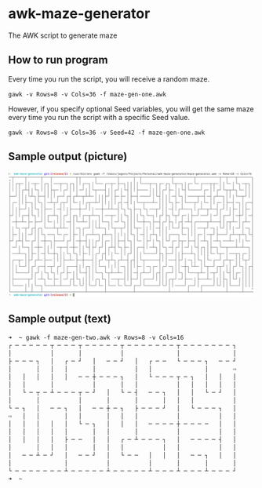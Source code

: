# awk-maze-generator
The AWK script to generate maze

## How to run program

Every time you run the script, you will receive a random maze.

```shell
gawk -v Rows=8 -v Cols=36 -f maze-gen-one.awk
```

However, if you specify optional Seed variables, you will get the same maze every time you run the script with a specific Seed value.

```shell
gawk -v Rows=8 -v Cols=36 -v Seed=42 -f maze-gen-one.awk
```

## Sample output (picture)

![Maze Sample](maze-sample.png)

## Sample output (text)

```text
➜  ~ gawk -f maze-gen-two.awk -v Rows=8 -v Cols=16
┌ ─ ─ ─ ─ ─ ┬ ─ ─ ─ ┬ ─ ─ ─ ─ ─ ┬ ─ ─ ─ ─ ─ ─ ─ ┬ ─ ─ ─ ─ ─ ─ ─ ┐
│           │       │           │               │               │
├ ─ ─ ─ ┐   │   ┌ ─ ┘   │   ─ ─ ┘   │   ┌ ─ ─   └ ─ ─ ─ ┐   ─ ─ ┘
│       │   │   │       │           │   │               │       ⇨
│   │   │   │   │   ─ ─ ┼ ─ ─ ─ ┐   │   └ ─ ─ ─ ┬ ─ ┐   │   │   │
│   │       │           │       │   │           │   │   │   │   │
│   └ ─ ┬ ─ ┴ ─ ─ ─ ┬ ─ ┘   │   └ ─ ┤   ─ ─ ┐   │   │   └ ─ ┘   │
│       │           │       │       │       │   │   │           │
└ ─ ┐   │   ─ ─ ┐   │   ─ ─ ┼ ─ ┐   ├ ─ ─ ─ ┘   │   └ ─ ─ ─ ┐   │
⇨   │   │       │   │       │   │   │           │           │   │
│   │   │   │   │   └ ─ ┐   │   │   │   ─ ─ ─ ─ ┼ ─ ─ ─ ─   │   │
│   │   │   │   │       │   │       │           │           │   │
│   │   │   │   ├ ─ ─   │   │   ┌ ─ ┴ ─ ─ ─ ┐   │   ─ ─ ─ ─ ┤   │
│       │   │   │       │   │   │           │   │           │   │
│   ─ ─ ┴ ─ ┘   │   ─ ─ ┘   │   └ ─ ─   │   │   │   ─ ─ ┐   │   │
│               │           │           │       │       │       │
└ ─ ─ ─ ─ ─ ─ ─ ┴ ─ ─ ─ ─ ─ ┴ ─ ─ ─ ─ ─ ┴ ─ ─ ─ ┴ ─ ─ ─ ┴ ─ ─ ─ ┘
➜  ~ 

```
